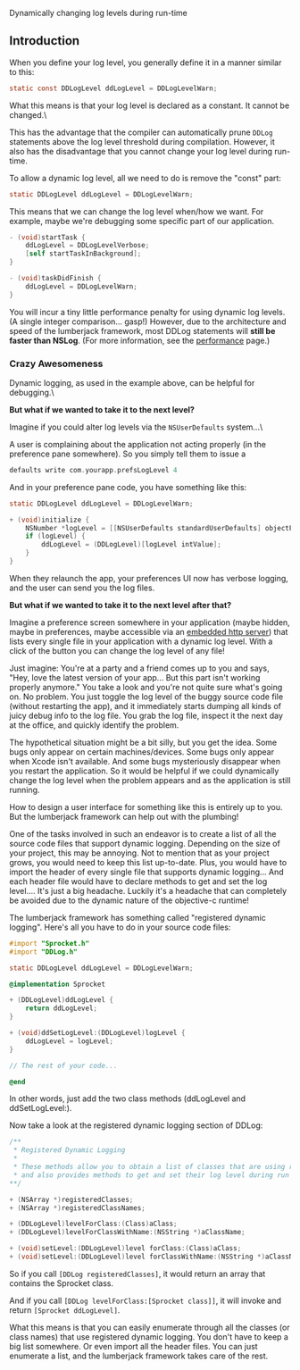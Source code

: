 Dynamically changing log levels during run-time

## Introduction

When you define your log level, you generally define it in a manner similar to this:
```objective-c
static const DDLogLevel ddLogLevel = DDLogLevelWarn;
```

What this means is that your log level is declared as a constant. It cannot be changed.\

This has the advantage that the compiler can automatically prune `DDLog` statements above the log level threshold during compilation.  However, it also has the disadvantage that you cannot change your log level during run-time.

To allow a dynamic log level, all we need to do is remove the "const" part:
```objective-c
static DDLogLevel ddLogLevel = DDLogLevelWarn;
```

This means that we can change the log level when/how we want. For example, maybe we're debugging some specific part of our application.
```objective-c
- (void)startTask {
    ddLogLevel = DDLogLevelVerbose;
    [self startTaskInBackground];
}

- (void)taskDidFinish {
    ddLogLevel = DDLogLevelWarn;
}
```

You will incur a tiny little performance penalty for using dynamic log levels. (A single integer comparison... gasp!) However, due to the architecture and speed of the lumberjack framework, most DDLog statements will **still be faster than NSLog**. (For more information, see the [performance](Performance.md) page.)

### Crazy Awesomeness

Dynamic logging, as used in the example above, can be helpful for debugging.\

**But what if we wanted to take it to the next level?**

Imagine if you could alter log levels via the `NSUserDefaults` system...\

A user is complaining about the application not acting properly (in the preference pane somewhere). So you simply tell them to issue a
```objective-c
defaults write com.yourapp.prefsLogLevel 4
```

And in your preference pane code, you have something like this:
```objective-c
static DDLogLevel ddLogLevel = DDLogLevelWarn;

+ (void)initialize {
    NSNumber *logLevel = [[NSUserDefaults standardUserDefaults] objectForKey:@"prefsLogLevel"];
    if (logLevel) {
        ddLogLevel = (DDLogLevel)[logLevel intValue];
    }
}
```

When they relaunch the app, your preferences UI now has verbose logging, and the user can send you the log files.

**But what if we wanted to take it to the next level after that?**

Imagine a preference screen somewhere in your application (maybe hidden, maybe in preferences, maybe accessible via an [embedded http server](http://code.google.com/p/cocoahttpserver/)) that lists every single file in your application with a dynamic log level. With a click of the button you can change the log level of any file!

Just imagine: You're at a party and a friend comes up to you and says, "Hey, love the latest version of your app... But this part isn't working properly anymore." You take a look and you're not quite sure what's going on. No problem. You just toggle the log level of the buggy source code file (without restarting the app), and it immediately starts dumping all kinds of juicy debug info to the log file. You grab the log file, inspect it the next day at the office, and quickly identify the problem.

The hypothetical situation might be a bit silly, but you get the idea. Some bugs only appear on certain machines/devices. Some bugs only appear when Xcode isn't available. And some bugs mysteriously disappear when you restart the application. So it would be helpful if we could dynamically change the log level when the problem appears and as the application is still running.

How to design a user interface for something like this is entirely up to you. But the lumberjack framework can help out with the plumbing!

One of the tasks involved in such an endeavor is to create a list of all the source code files that support dynamic logging. Depending on the size of your project, this may be annoying. Not to mention that as your project grows, you would need to keep this list up-to-date. Plus, you would have to import the header of every single file that supports dynamic logging... And each header file would have to declare methods to get and set the log level.... It's just a big headache. Luckily it's a headache that can completely be avoided due to the dynamic nature of the objective-c runtime!

The lumberjack framework has something called "registered dynamic logging". Here's all you have to do in your source code files:

```objective-c
#import "Sprocket.h"
#import "DDLog.h"

static DDLogLevel ddLogLevel = DDLogLevelWarn;

@implementation Sprocket

+ (DDLogLevel)ddLogLevel {
    return ddLogLevel;
}

+ (void)ddSetLogLevel:(DDLogLevel)logLevel {
    ddLogLevel = logLevel;
}

// The rest of your code...

@end
```

In other words, just add the two class methods (ddLogLevel and ddSetLogLevel:).

Now take a look at the registered dynamic logging section of DDLog:

```objective-c
/**
 * Registered Dynamic Logging
 * 
 * These methods allow you to obtain a list of classes that are using registered dynamic logging,
 * and also provides methods to get and set their log level during run time.
**/

+ (NSArray *)registeredClasses;
+ (NSArray *)registeredClassNames;

+ (DDLogLevel)levelForClass:(Class)aClass;
+ (DDLogLevel)levelForClassWithName:(NSString *)aClassName;

+ (void)setLevel:(DDLogLevel)level forClass:(Class)aClass;
+ (void)setLevel:(DDLogLevel)level forClassWithName:(NSString *)aClassName;
```

So if you call ` [DDLog registeredClasses] `, it would return an array that contains the Sprocket class.

And if you call ` [DDLog levelForClass:[Sprocket class]] `, it will invoke and return ` [Sprocket ddLogLevel] `.

What this means is that you can easily enumerate through all the classes (or class names) that use registered dynamic logging. You don't have to keep a big list somewhere. Or even import all the header files. You can just enumerate a list, and the lumberjack framework takes care of the rest.

